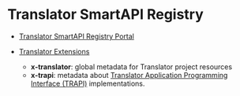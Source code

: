 # Translator SmartAPI Registry

* [Translator SmartAPI Registry Portal](https://smart-api.info/portal/translator)

* [Translator Extensions](https://github.com/NCATSTranslator/translator_extensions)
  * **x-translator**: global metadata for Translator project resources
  * **x-trapi**: metadata about [Translator Application Programming Interface (TRAPI)](https://github.com/NCATSTranslator/ReasonerAPI) implementations.
